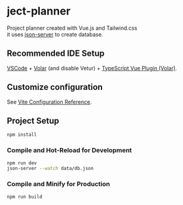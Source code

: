 # ject-planner

Project planner created with Vue.js and Tailwind.css\
it uses [json-server](https://www.npmjs.com/package/json-server) to create database.

## Recommended IDE Setup

[VSCode](https://code.visualstudio.com/) + [Volar](https://marketplace.visualstudio.com/items?itemName=Vue.volar) (and disable Vetur) + [TypeScript Vue Plugin (Volar)](https://marketplace.visualstudio.com/items?itemName=Vue.vscode-typescript-vue-plugin).

## Customize configuration

See [Vite Configuration Reference](https://vitejs.dev/config/).

## Project Setup

```sh
npm install
```

### Compile and Hot-Reload for Development

```sh
npm run dev
json-server --watch data/db.json
```

### Compile and Minify for Production

```sh
npm run build
```
